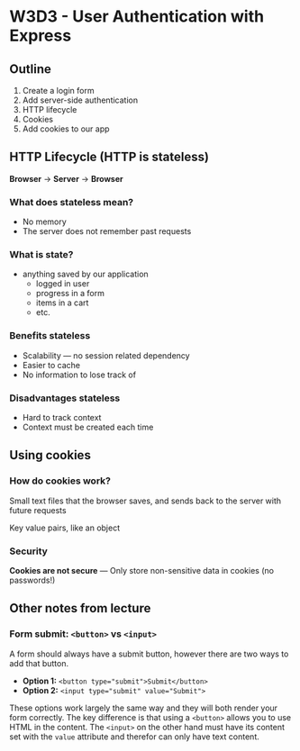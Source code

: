 # W3D3 - User Authentication with Express

## Outline
1. Create a login form
2. Add server-side authentication
3. HTTP lifecycle
4. Cookies
5. Add cookies to our app

## HTTP Lifecycle (HTTP is stateless)

**Browser** -> **Server** -> **Browser**

### What does stateless mean?

- No memory
- The server does not remember past requests

### What is state?

- anything saved by our application
  - logged in user
  - progress in a form
  - items in a cart
  - etc.

### Benefits stateless
- Scalability — no session related dependency
- Easier to cache
- No information to lose track of

### Disadvantages stateless
- Hard to track context
- Context must be created each time

## Using cookies
### How do cookies work?
Small text files that the browser saves, and sends back to the server with future requests

Key value pairs, like an object

### Security
**Cookies are not secure** — Only store non-sensitive data in cookies (no passwords!)

## Other notes from lecture

### Form submit: `<button>` vs `<input>`
A form should always have a submit button, however there are two ways to add that button.

- **Option 1:** `<button type="submit">Submit</button>`
- **Option 2:** `<input type="submit" value="Submit">`

These options work largely the same way and they will both render your form correctly.
The key difference is that using a `<button>` allows you to use HTML in the content.
The `<input>` on the other hand must have its content set with the `value` attribute and therefor can only have text content.

